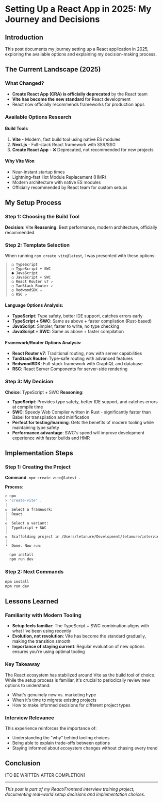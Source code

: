 # Setting Up a React App in 2025: My Journey and Decisions

## Introduction

This post documents my journey setting up a React application in 2025, exploring the available options and explaining my decision-making process.

## The Current Landscape (2025)

### What Changed?

- **Create React App (CRA) is officially deprecated** by the React team
- **Vite has become the new standard** for React development
- React now officially recommends frameworks for production apps

### Available Options Research

#### Build Tools

1. **Vite** - Modern, fast build tool using native ES modules
2. **Next.js** - Full-stack React framework with SSR/SSG
3. **Create React App** - ❌ Deprecated, not recommended for new projects

#### Why Vite Won

- Near-instant startup times
- Lightning-fast Hot Module Replacement (HMR)
- Modern architecture with native ES modules
- Officially recommended by React team for custom setups

## My Setup Process

### Step 1: Choosing the Build Tool

**Decision**: Vite
**Reasoning**: Best performance, modern architecture, officially recommended

### Step 2: Template Selection

When running `npm create vite@latest`, I was presented with these options:

```
│  ○ TypeScript
│  ○ TypeScript + SWC
│  ● JavaScript
│  ○ JavaScript + SWC
│  ○ React Router v7 ↗
│  ○ TanStack Router ↗
│  ○ RedwoodSDK ↗
│  ○ RSC ↗
```

#### Language Options Analysis:

- **TypeScript**: Type safety, better IDE support, catches errors early
- **TypeScript + SWC**: Same as above + faster compilation (Rust-based)
- **JavaScript**: Simpler, faster to write, no type checking
- **JavaScript + SWC**: Same as above + faster compilation

#### Framework/Router Options Analysis:

- **React Router v7**: Traditional routing, now with server capabilities
- **TanStack Router**: Type-safe routing with advanced features
- **RedwoodSDK**: Full-stack framework with GraphQL and database
- **RSC**: React Server Components for server-side rendering

### Step 3: My Decision

**Choice**: TypeScript + SWC
**Reasoning**:

- **TypeScript**: Provides type safety, better IDE support, and catches errors at compile time
- **SWC**: Speedy Web Compiler written in Rust - significantly faster than Babel for transpilation and minification
- **Perfect for testing/learning**: Gets the benefits of modern tooling while maintaining type safety
- **Performance advantage**: SWC's speed will improve development experience with faster builds and HMR

## Implementation Steps

### Step 1: Creating the Project

**Command**: `npm create vite@latest .`

**Process**:

```bash
> npx
> "create-vite" .
│
◇  Select a framework:
│  React
│
◇  Select a variant:
│  TypeScript + SWC
│
◇  Scaffolding project in /Users/letanure/Development/letanure/interview-training...
│
└  Done. Now run:

  npm install
  npm run dev
```

### Step 2: Next Commands

```bash
npm install
npm run dev
```

## Lessons Learned

### Familiarity with Modern Tooling
- **Setup feels familiar**: The TypeScript + SWC combination aligns with what I've been using recently
- **Evolution, not revolution**: Vite has become the standard gradually, making the transition smooth
- **Importance of staying current**: Regular evaluation of new options ensures you're using optimal tooling

### Key Takeaway
The React ecosystem has stabilized around Vite as the build tool of choice. While the setup process is familiar, it's crucial to periodically review new options to understand:
- What's genuinely new vs. marketing hype
- When it's time to migrate existing projects
- How to make informed decisions for different project types

### Interview Relevance
This experience reinforces the importance of:
- Understanding the "why" behind tooling choices
- Being able to explain trade-offs between options
- Staying informed about ecosystem changes without chasing every trend

## Conclusion

[TO BE WRITTEN AFTER COMPLETION]

---

_This post is part of my React/Frontend interview training project, documenting real-world setup decisions and implementation choices._
